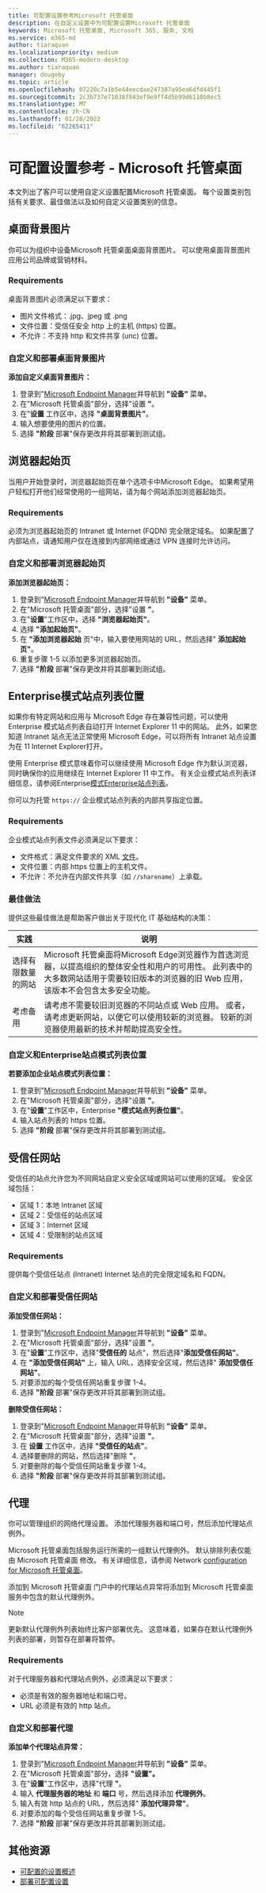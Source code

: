 ```yaml
---
title: 可配置设置参考Microsoft 托管桌面
description: 在自定义设置中为可配置设置Microsoft 托管桌面
keywords: Microsoft 托管桌面, Microsoft 365, 服务, 文档
ms.service: m365-md
author: tiaraquan
ms.localizationpriority: medium
ms.collection: M365-modern-desktop
ms.author: tiaraquan
manager: dougeby
ms.topic: article
ms.openlocfilehash: 07220c7a1b5e44eecdae247387a95ea6dfd445f1
ms.sourcegitcommit: 2c3b737e71038f843ef9e9ff4d5b99d6110b8ec5
ms.translationtype: MT
ms.contentlocale: zh-CN
ms.lasthandoff: 01/28/2022
ms.locfileid: "62265411"
---
```

# <a name="configurable-settings-reference---microsoft-managed-desktop"></a>可配置设置参考 - Microsoft 托管桌面

本文列出了客户可以使用自定义设置配置Microsoft 托管桌面。 每个设置类别包括有关要求、最佳做法以及如何自定义设置类别的信息。

## <a name="desktop-background-picture"></a>桌面背景图片

你可以为组织中设备Microsoft 托管桌面桌面背景图片。 可以使用桌面背景图片应用公司品牌或营销材料。

### <a name="requirements"></a>Requirements

桌面背景图片必须满足以下要求：

- 图片文件格式：.jpg、jpeg 或 .png
- 文件位置：受信任安全 http 上的主机 (https) 位置。
- 不允许：不支持 http 和文件共享 (unc) 位置。

### <a name="customize-and-deploy-desktop-background-picture"></a>自定义和部署桌面背景图片

**添加自定义桌面背景图片：**

1. 登录到"[Microsoft Endpoint Manager](https://endpoint.microsoft.com/)并导航到 **"设备"** 菜单。
2. 在"Microsoft 托管桌面"部分，选择"设置 **"**。
3. 在"**设置** 工作区中，选择 **"桌面背景图片"**。
4. 输入想要使用的图片的位置。
5. 选择 **"阶段** 部署"保存更改并将其部署到测试组。

## <a name="browser-start-pages"></a>浏览器起始页

当用户开始登录时，浏览器起始页在单个选项卡中Microsoft Edge。 如果希望用户轻松打开他们经常使用的一组网站，请为每个网站添加浏览器起始页。

### <a name="requirements"></a>Requirements

必须为浏览器起始页的 Intranet 或 Internet (FQDN) 完全限定域名。 如果配置了内部站点，请通知用户仅在连接到内部网络或通过 VPN 连接时允许访问。

### <a name="customize-and-deploy-browser-start-pages"></a>自定义和部署浏览器起始页

**添加浏览器起始页：**

1. 登录到"[Microsoft Endpoint Manager](https://endpoint.microsoft.com/)并导航到 **"设备"** 菜单。
2. 在"Microsoft 托管桌面"部分，选择"设置 **"**。
3. 在"**设置**"工作区中，选择 **"浏览器起始页"**。
4. 选择 **"添加起始页"**。
5. 在 **"添加浏览器起始** 页"中，输入要使用网站的 URL，然后选择" **添加起始页"**。
6. 重复步骤 1-5 以添加更多浏览器起始页。
7. 选择 **"阶段** 部署"保存更改并将其部署到测试组。

## <a name="enterprise-mode-site-list-location"></a>Enterprise模式站点列表位置

如果你有特定网站和应用与 Microsoft Edge 存在兼容性问题，可以使用 Enterprise 模式站点列表自动打开 Internet Explorer 11 中的网站。 此外，如果您知道 Intranet 站点无法正常使用 Microsoft Edge，可以将所有 Intranet 站点设置为在 11 Internet Explorer打开。

使用 Enterprise 模式意味着你可以继续使用 Microsoft Edge 作为默认浏览器，同时确保你的应用继续在 Internet Explorer 11 中工作。 有关企业模式站点列表详细信息，请参阅Enterprise[模式Enterprise站点列表](/internet-explorer/ie11-deploy-guide/what-is-enterprise-mode)。

你可以为托管 `https://` 企业模式站点列表的内部共享指定位置。

### <a name="requirements"></a>Requirements

企业模式站点列表文件必须满足以下要求：

- 文件格式：满足文件要求的 XML [文件](/internet-explorer/ie11-deploy-guide/what-is-enterprise-mode#site-list-xml-file)。
- 文件位置：内部 https 位置上的主机文件。
- 不允许：不允许在内部文件共享（如 `//sharename`）上承载。

### <a name="best-practices"></a>最佳做法

提供这些最佳做法是帮助客户做出关于现代化 IT 基础结构的决策：

| 实践 | 说明 |
| ------ | ------ |
| 选择有限数量的网站 | Microsoft 托管桌面将Microsoft Edge浏览器作为首选浏览器，以提高组织的整体安全性和用户的可用性。 此列表中的大多数网站适用于需要较旧版本的浏览器的旧 Web 应用，该版本不会包含太多安全功能。 |
| 考虑备用 | 请考虑不需要较旧浏览器的不同站点或 Web 应用。 或者，请考虑更新网站，以便它可以使用较新的浏览器。 较新的浏览器使用最新的技术并帮助提高安全性。 |

### <a name="customize-and-deploy-enterprise-site-mode-list-location"></a>自定义和Enterprise站点模式列表位置

**若要添加企业站点模式列表位置：**

1. 登录到"[Microsoft Endpoint Manager](https://endpoint.microsoft.com/)并导航到 **"设备"** 菜单。
2. 在"Microsoft 托管桌面"部分，选择"设置 **"**。
3. 在"**设置**"工作区中，Enterprise **"模式站点列表位置"**。
4. 输入站点列表的 https 位置。
5. 选择 **"阶段** 部署"保存更改并将其部署到测试组。

## <a name="trusted-sites"></a>受信任网站

受信任的站点允许您为不同网站自定义安全区域或网站可以使用的区域。 安全区域包括：

- 区域 1：本地 Intranet 区域
- 区域 2：受信任的站点区域
- 区域 3：Internet 区域
- 区域 4：受限制的站点区域

### <a name="requirements"></a>Requirements

提供每个受信任站点 (Intranet) Internet 站点的完全限定域名和 FQDN。

### <a name="customize-and-deploy-trusted-sites"></a>自定义和部署受信任网站

**添加受信任网站：**

1. 登录到"[Microsoft Endpoint Manager](https://endpoint.microsoft.com/)并导航到 **"设备"** 菜单。
2. 在"Microsoft 托管桌面"部分，选择"设置 **"**。
3. 在"**设置**"工作区中，选择"**受信任的** 站点"，然后选择"**添加受信任网站"**。
4. 在 **"添加受信任网站"** 上，输入 URL，选择安全区域，然后选择" **添加受信任网站"**。
5. 对要添加的每个受信任网站重复步骤 1-4。
6. 选择 **"阶段** 部署"保存更改并将其部署到测试组。

**删除受信任网站：**

1. 登录到"[Microsoft Endpoint Manager](https://endpoint.microsoft.com/)并导航到 **"设备"** 菜单。
2. 在"Microsoft 托管桌面"部分，选择"设置 **"**。
3. 在 **设置** 工作区中，选择 **"受信任的站点"**。
4. 选择要删除的网站，然后选择"删除 **"**。
5. 对要删除的每个受信任网站重复步骤 1-4。
6. 选择 **"阶段** 部署"保存更改并将其部署到测试组。

## <a name="proxy"></a>代理

你可以管理组织的网络代理设置。 添加代理服务器和端口号，然后添加代理站点例外。

Microsoft 托管桌面包括服务运行所需的一组默认代理例外。 默认排除列表仅能由 Microsoft 托管桌面 修改。 有关详细信息，请参阅 Network [configuration for Microsoft 托管桌面](../get-ready/network.md)。

添加到 Microsoft 托管桌面 门户中的代理站点异常将添加到 Microsoft 托管桌面 服务中包含的默认代理例外。

> [!NOTE]
> 更新默认代理例外列表始终比客户部署优先。 这意味着，如果存在默认代理例外列表的部署，则暂存在部署将暂停。  

### <a name="requirements"></a>Requirements

对于代理服务器和代理站点例外，必须满足以下要求：

- 必须是有效的服务器地址和端口号。
- URL 必须是有效的 http 站点。

### <a name="customize-and-deploy-proxies"></a>自定义和部署代理

**添加单个代理站点异常：**

1. 登录到"[Microsoft Endpoint Manager](https://endpoint.microsoft.com/)并导航到 **"设备"** 菜单。
2. 在"Microsoft 托管桌面"部分，选择 **"设置"。**
3. 在"**设置**"工作区中，选择"代理 **"**。
4. 输入 **代理服务器的地址** 和 **端口** 号，然后选择添加 **代理例外**。
5. 输入有效 http 站点的 URL，然后选择" **添加代理异常"**。
6. 对要添加的每个受信任网站重复步骤 1-5。
7. 选择 **"阶段** 部署"保存更改并将其部署到测试组。

## <a name="additional-resources"></a>其他资源

- [可配置的设置概述](config-setting-overview.md)
- [部署可配置设置](config-setting-deploy.md)
